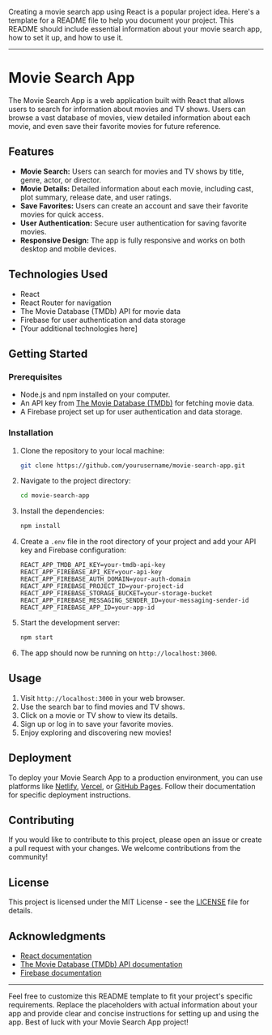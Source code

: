
Creating a movie search app using React is a popular project idea. Here's a template for a README file to help you document your project. This README should include essential information about your movie search app, how to set it up, and how to use it.

---

# Movie Search App

The Movie Search App is a web application built with React that allows users to search for information about movies and TV shows. Users can browse a vast database of movies, view detailed information about each movie, and even save their favorite movies for future reference.



## Features

- **Movie Search:** Users can search for movies and TV shows by title, genre, actor, or director.
- **Movie Details:** Detailed information about each movie, including cast, plot summary, release date, and user ratings.
- **Save Favorites:** Users can create an account and save their favorite movies for quick access.
- **User Authentication:** Secure user authentication for saving favorite movies.
- **Responsive Design:** The app is fully responsive and works on both desktop and mobile devices.

## Technologies Used

- React
- React Router for navigation
- The Movie Database (TMDb) API for movie data
- Firebase for user authentication and data storage
- [Your additional technologies here]

## Getting Started

### Prerequisites

- Node.js and npm installed on your computer.
- An API key from [The Movie Database (TMDb)](https://www.themoviedb.org/documentation/api) for fetching movie data.
- A Firebase project set up for user authentication and data storage.

### Installation

1. Clone the repository to your local machine:

   ```bash
   git clone https://github.com/yourusername/movie-search-app.git
   ```

2. Navigate to the project directory:

   ```bash
   cd movie-search-app
   ```

3. Install the dependencies:

   ```bash
   npm install
   ```

4. Create a `.env` file in the root directory of your project and add your API key and Firebase configuration:

   ```env
   REACT_APP_TMDB_API_KEY=your-tmdb-api-key
   REACT_APP_FIREBASE_API_KEY=your-api-key
   REACT_APP_FIREBASE_AUTH_DOMAIN=your-auth-domain
   REACT_APP_FIREBASE_PROJECT_ID=your-project-id
   REACT_APP_FIREBASE_STORAGE_BUCKET=your-storage-bucket
   REACT_APP_FIREBASE_MESSAGING_SENDER_ID=your-messaging-sender-id
   REACT_APP_FIREBASE_APP_ID=your-app-id
   ```

5. Start the development server:

   ```bash
   npm start
   ```

6. The app should now be running on `http://localhost:3000`.

## Usage

1. Visit `http://localhost:3000` in your web browser.
2. Use the search bar to find movies and TV shows.
3. Click on a movie or TV show to view its details.
4. Sign up or log in to save your favorite movies.
5. Enjoy exploring and discovering new movies!

## Deployment

To deploy your Movie Search App to a production environment, you can use platforms like [Netlify](https://www.netlify.com/), [Vercel](https://vercel.com/), or [GitHub Pages](https://pages.github.com/). Follow their documentation for specific deployment instructions.

## Contributing

If you would like to contribute to this project, please open an issue or create a pull request with your changes. We welcome contributions from the community!

## License

This project is licensed under the MIT License - see the [LICENSE](LICENSE) file for details.

## Acknowledgments

- [React documentation](https://reactjs.org/docs/getting-started.html)
- [The Movie Database (TMDb) API documentation](https://www.themoviedb.org/documentation/api)
- [Firebase documentation](https://firebase.google.com/docs)

---

Feel free to customize this README template to fit your project's specific requirements. Replace the placeholders with actual information about your app and provide clear and concise instructions for setting up and using the app. Best of luck with your Movie Search App project!
